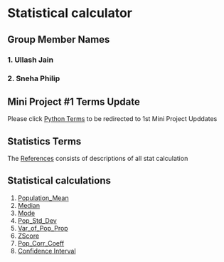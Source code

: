 # Statistical calculator 

## Group Member Names

### 1. Ullash Jain
### 2. Sneha Philip


## Mini Project #1 Terms Update

Please click [Python Terms](https://github.com/Snehaphilip989/miniproject1/tree/master/Python%20Terms) to be redirected to 1st Mini Project Upddates 

## Statistics Terms 

The [References](https://github.com/ullashjain004/StatscalUS/tree/master/References) consists of descriptions of all stat calculation

## Statistical calculations

1. [Population_Mean](https://github.com/ullashjain004/StatscalUS/blob/master/Statistics/Mean.py)
2. [Median](https://github.com/ullashjain004/StatscalUS/blob/master/Statistics/Median.py)
3. [Mode](https://github.com/ullashjain004/StatscalUS/blob/master/Statistics/Mode.py)
4. [Pop_Std_Dev](https://github.com/ullashjain004/StatscalUS/blob/master/Statistics/StandardDeviation.py)
5. [Var_of_Pop_Prop](https://github.com/ullashjain004/StatscalUS/blob/master/Statistics/Var_of_Pop_Prop.py)
6. [ZScore](https://github.com/ullashjain004/StatscalUS/blob/master/Statistics/Zscore.py)
7. [Pop_Corr_Coeff](https://github.com/ullashjain004/StatscalUS/blob/master/Statistics/PopCorrCoeff.py)
8. [Confidence Interval](https://github.com/ullashjain004/StatscalUS/blob/master/Statistics/Confidence_Interval.py)
